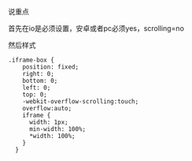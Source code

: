 说重点

首先在io是必须设置，安卓或者pc必须yes，scrolling=no 

然后样式

```
.iframe-box {
    position: fixed; 
    right: 0; 
    bottom: 0; 
    left: 0;
    top: 0;
    -webkit-overflow-scrolling:touch;
    overflow:auto;
    iframe {
      width: 1px;
      min-width: 100%;
      *width: 100%;
    }
  }
```



